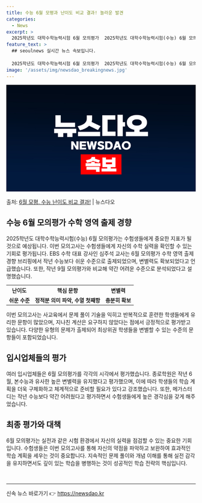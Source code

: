 ```yaml
---
title: 수능 6월 모평과 난이도 비교 결과! 놀라운 발견
categories:
  - News
excerpt: >
  2025학년도 대학수학능력시험 6월 모의평가  2025학년도 대학수학능력시험(수능) 6월 모의평가가 오늘(4…
feature_text: >
  ## seoulnews 실시간 뉴스 속보입니다.

  2025학년도 대학수학능력시험 6월 모의평가  2025학년도 대학수학능력시험(수능) 6월 모의평가가 오늘(4…
image: '/assets/img/newsdao_breakingnews.jpg'
---
```


![뉴스다오 속보](/assets/img/newsdao_breakingnews.jpg)

<p>출처: <a href="https://newsdao.kr/4070" rel="dofollow">6월 모평, 수능 난이도 비교 결과!</a> | 뉴스다오</p>

<h2 data-ke-size="size26">수능 6월 모의평가 수학 영역 출제 경향</h2>
<p data-ke-size="size16">2025학년도 대학수학능력시험(수능) 6월 모의평가는 수험생들에게 중요한 지표가 될 것으로 예상됩니다. 이번 모의고사는 수험생들에게 자신의 수학 실력을 확인할 수 있는 기회로 평가됩니다. EBS 수학 대표 강사인 심주석 교사는 6월 모의평가 수학 영역 출제 경향 브리핑에서 작년 수능보다 쉬운 수준으로 출제되었으며, 변별력도 확보되었다고 언급했습니다. 또한, 작년 9월 모의평가와 비교해 약간 어려운 수준으로 분석되었다고 설명했습니다.</p>

<table>
  <tr>
    <th>난이도</th>
    <th>핵심 문항</th>
    <th>변별력</th>
  </tr>
  <tr>
    <td style="text-align: center; height: 17px;"><b>쉬운 수준</b></td>
    <td style="text-align: center; height: 17px;"><b>정적분 의미 파악, 수열 첫째항</b></td>
    <td style="text-align: center; height: 17px;"><b>충분히 확보</b></td>
  </tr>
</table>

<p data-ke-size="size16">이번 모의고사는 사교육에서 문제 풀이 기술을 익히고 반복적으로 훈련한 학생들에게 유리한 문항이 많았으며, 지나친 계산은 요구하지 않았다는 점에서 긍정적으로 평가받고 있습니다. 다양한 유형의 문제가 출제되어 최상위권 학생들을 변별할 수 있는 수준의 문항들이 포함되었습니다.</p>

<h2 data-ke-size="size26">입시업체들의 평가</h2>
<p data-ke-size="size16">여러 입시업체들은 6월 모의평가를 각각의 시각에서 평가했습니다. 종로학원은 작년 6월, 본수능과 유사한 높은 변별력을 유지했다고 평가했으며, 이에 따라 학생들의 학습 계획을 더욱 구체화하고 체계적으로 준비할 필요가 있다고 강조했습니다. 또한, 메가스터디는 작년 수능보다 약간 어려웠다고 평가하면서 수험생들에게 높은 경각심을 갖게 해주었습니다.</p>

<h2 data-ke-size="size26">최종 평가와 대책</h2>
<p data-ke-size="size16">6월 모의평가는 실전과 같은 시험 환경에서 자신의 실력을 점검할 수 있는 중요한 기회입니다. 수험생들은 이번 모의고사를 통해 자신의 약점을 파악하고 보완하여 효과적인 학습 계획을 세우는 것이 중요합니다. 지속적인 문제 풀이와 개념 이해를 통해 실전 감각을 유지하면서도 깊이 있는 학습을 병행하는 것이 성공적인 학습 전략의 핵심입니다.</p>

<p data-ke-size="size16">&nbsp;</p>

<hr> 

신속 뉴스 바로가기 👉 <a href="https://newsdao.kr" rel="dofollow">https://newsdao.kr</a>


